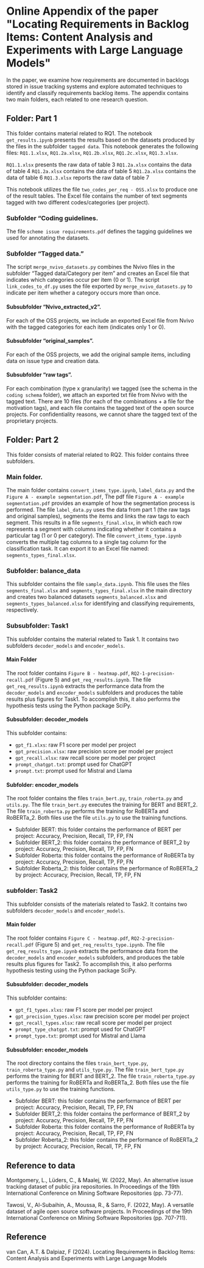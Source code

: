 # Online Appendix of the paper "Locating Requirements in Backlog Items: Content Analysis and Experiments with Large Language Models"

In the paper, we examine how requirements are documented in backlogs stored in issue tracking systems and explore automated techniques to identify and classify requirements backlog items.
The appendix contains two main folders, each related to one research question.

## Folder: Part 1
This folder contains material related to RQ1.
The notebook `get_results.ipynb` presents the results based on the datasets produced by the files in the subfolder `tagged data`. This notebook generates the following files:
 `RQ1.1.xlsx`, `RQ1.2a.xlsx`, `RQ1.2b.xlsx`,  `RQ1.2c.xlsx`, `RQ1.3.xlsx`. 

`RQ1.1.xlsx` presents the raw data of table 3
`RQ1.2a.xlsx` contains the data of table 4
`RQ1.2a.xlsx` contains the data of table 5
`RQ1.2a.xlsx` contains the data of table 6
`RQ1.3.xlsx` reports the raw data of table 7

This notebook utilizes the file `two_codes_per_req - OSS.xlsx` to produce one of the result tables. The Excel file contains the number of text segments tagged with two different codes/categories (per project).

### Subfolder “Coding guidelines.
The file `scheme issue requirements.pdf` defines the tagging guidelines we used for annotating the datasets.

### Subfolder “Tagged data.”
The script `merge_nvivo_datasets.py` combines the Nvivo files in the subfolder “Tagged data/Category per item” and creates an Excel file that indicates which categories occur per item (0 or 1).
The script `link_codes_to_df.py` uses the file exported by `merge_nvivo_datasets.py` to indicate per item whether a category occurs more than once.

#### Subsubfolder “Nvivo_extracted_v2”.
For each of the OSS projects, we include an exported Excel file from Nvivo with the tagged categories for each item (indicates only 1 or 0).

#### Subsubfolder “original_samples”.
For each of the OSS projects, we add the original sample items, including data on issue type and creation data.

#### Subsubfolder “raw tags”.
For each combination (type x granularity) we tagged (see the schema in the `coding schema` folder), we attach an exported txt file from Nvivo with the tagged text. There are 10 files (for each of the combinations + a file for the motivation tags), and each file contains the tagged text of the open source projects. For confidentiality reasons, we cannot share the tagged text of the proprietary projects.


## Folder: Part 2
This folder consists of material related to RQ2. This folder contains three subfolders.

### Main folder.
The main folder contains `convert_items_type.ipynb`, `label_data.py` and the `Figure A - example segmentation.pdf`, 
The pdf file `Figure A - example segmentation.pdf` provides an example of how the segmentation process is performed.
The file `label_data.py` uses the data from part 1 (the raw tags and original samples), segments the items and links the raw tags to each segment. This results in a file `segments_final.xlsx`, in which each row represents a segment with columns indicating whether it contains a particular tag (1 or 0 per category).
The file `convert_items_type.ipynb` converts the multiple tag columns to a single tag column for the classification task. It can export it to an Excel file named: `segments_types_final.xlsx`.

### Subfolder: balance_data
This subfolder contains the file `sample_data.ipynb`. This file uses the files `segments_final.xlsx` and `segments_types_final.xlsx` in the main directory and creates two balanced datasets `segments_balanced.xlsx` and `segments_types_balanced.xlsx` for identifying and classifying requirements, respectively.


### Subsubfolder: Task1
This subfolder contains the material related to Task 1. It contains two subfolders `decoder_models` and `encoder_models`.

#### Main Folder
The root folder contains `Figure B - heatmap.pdf`, `RQ2-1-precision-recall.pdf` (Figure 5) and `get_req_results.ipynb`. 
The file `get_req_results.ipynb` extracts the performance data from the `decoder_models` and `encoder_models` subfolders and produces the table results plus figures for Task1. To accomplish this, it also performs the hypothesis tests using the Python package SciPy. 

#### Subsubfolder: decoder_models
This subfolder contains:
- `gpt_f1.xlxs`: raw F1 score per model per project
- `gpt_precision.xlsx`: raw precision score per model per project
- `gpt_recall.xlsx`: raw recall score per model per project
- `prompt_chatgpt.txt`: prompt used for ChatGPT 
- `prompt.txt`:  prompt used for Mistral and Llama

#### Subfolder: encoder_models
The root folder contains the files `train_bert.py`, `train_roberta.py` and `utils.py`. The file `train_bert.py` executes the training for BERT and BERT_2. The file `train_roberta.py` performs the training for RoBERTa and RoBERTa_2. Both files use the file `utils.py` to use the training functions.

- Subfolder BERT: this folder contains the performance of BERT per project: Accuracy, Precision, Recall, TP, FP, FN
- Subfolder BERT_2: this folder contains the performance of BERT_2 by project: Accuracy, Precision, Recall, TP, FP, FN
- Subfolder Roberta: this folder contains the performance of RoBERTa by project: Accuracy, Precision, Recall, TP, FP, FN
- Subfolder Roberta_2: this folder contains the performance of RoBERTa_2 by project: Accuracy, Precision, Recall, TP, FP, FN


### subfolder: Task2
This subfolder consists of the materials related to Task2. It contains two subfolders `decoder_models` and `encoder_models`.

#### Main folder
The root folder contains `Figure C - heatmap.pdf`, `RQ2-2-precision-recall.pdf` (Figure 5) and `get_req_results_type.ipynb`. 
The file `get_req_results_type.ipynb` extracts the performance data from the `decoder_models` and `encoder_models` subfolders, and produces the table results plus figures for Task2. To accomplish this, it also performs hypothesis testing using the Python package SciPy. 

#### Subsubfolder: decoder_models
This subfolder contains:
- `gpt_f1_types.xlxs`: raw F1 score per model per project
- `gpt_precision_types.xlsx`: raw precision score per model per project
- `gpt_recall_types.xlsx`: raw recall score per model per project
- `prompt_type_chatgpt.txt`: prompt used for ChatGPT 
- `prompt_type.txt`:  prompt used for Mistral and Llama

#### Subsubfolder: encoder_models
The root directory contains the files `train_bert_type.py`, `train_roberta_type.py` and `utils_type.py`. The file `train_bert_type.py` performs the training for BERT and BERT_2. The file `train_roberta_type.py` performs the training for RoBERTa and RoBERTa_2. Both files use the file `utils_type.py` to use the training functions.
- Subfolder BERT: this folder contains the performance of BERT per project: Accuracy, Precision, Recall, TP, FP, FN
- Subfolder BERT_2: this folder contains the performance of BERT_2 by project: Accuracy, Precision, Recall, TP, FP, FN
- Subfolder Roberta: this folder contains the performance of RoBERTa by project: Accuracy, Precision, Recall, TP, FP, FN
- Subfolder Roberta_2: this folder contains the performance of RoBERTa_2 by project: Accuracy, Precision, Recall, TP, FP, FN



## Reference to data
Montgomery, L., Lüders, C., & Maalej, W. (2022, May). An alternative issue tracking dataset of public jira repositories. In Proceedings of the 19th International Conference on Mining Software Repositories (pp. 73-77).

Tawosi, V., Al-Subaihin, A., Moussa, R., & Sarro, F. (2022, May). A versatile dataset of agile open source software projects. In Proceedings of the 19th International Conference on Mining Software Repositories (pp. 707-711).


## Reference
van Can, A.T. & Dalpiaz, F (2024). Locating Requirements in Backlog Items: Content Analysis and Experiments with Large Language Models 